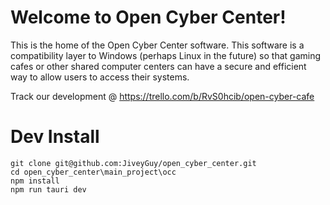 # Welcome to Open Cyber Center!
This is the home of the Open Cyber Center software. This software is a compatibility layer to Windows (perhaps Linux in the future) so that gaming cafes or other shared computer centers can have a secure and efficient way to allow users to access their systems. 


Track our development @ https://trello.com/b/RvS0hcib/open-cyber-cafe 


# Dev Install
```
git clone git@github.com:JiveyGuy/open_cyber_center.git
cd open_cyber_center\main_project\occ
npm install
npm run tauri dev
```
